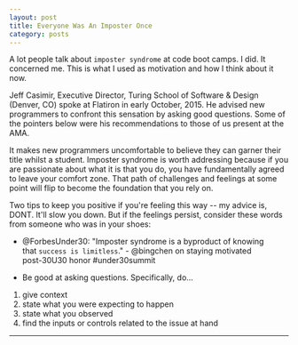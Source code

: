 ```yaml
---  
layout: post
title: Everyone Was An Imposter Once
category: posts
---  
```


A lot people talk about `imposter syndrome` at code boot camps. I did. It concerned me. This is what I used as motivation and how I think about it now.  

Jeff Casimir, Executive Director, Turing School of Software & Design (Denver, CO) spoke at Flatiron in early October, 2015. He advised new programmers to confront this sensation by asking good questions. Some of the pointers below were his recommendations to those of us present at the AMA.  

It makes new programmers uncomfortable to believe they can garner their title whilst a student. Imposter syndrome is worth addressing because if you are passionate about what it is that you do, you have fundamentally agreed to leave your comfort zone. That path of challenges and feelings at some point will flip to become the foundation that you rely on.  
  
Two tips to keep you positive if you're feeling this way -- my advice is, DONT. It'll slow you down. But if the feelings persist, consider these words from someone who was in your shoes:  
  
  * @ForbesUnder30: "Imposter syndrome is a byproduct of knowing  
    that `success is limitless`." - @bingchen on staying motivated  
    post-30U30 honor #under30summit  
  
  * Be good at asking questions. Specifically, do...  
  1) give context  
  2) state what you were expecting to happen  
  3) state what you observed  
  4) find the inputs or controls related to the issue at hand  

---